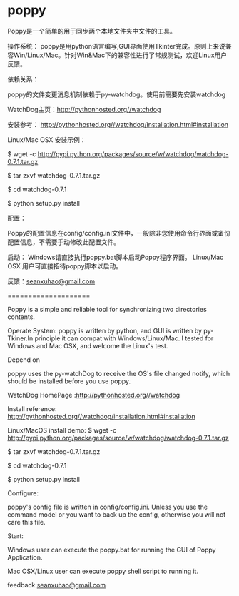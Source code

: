 poppy
=====

Poppy是一个简单的用于同步两个本地文件夹中文件的工具。

操作系统：
poppy是用python语言编写,GUI界面使用Tkinter完成。原则上来说兼容Win/Linux/Mac。针对Win&Mac下的兼容性进行了常规测试，欢迎Linux用户反馈。

依赖关系：

poppy的文件变更消息机制依赖于py-watchdog。使用前需要先安装watchdog

WatchDog主页：http://pythonhosted.org//watchdog

安装参考：
http://pythonhosted.org//watchdog/installation.html#installation

Linux/Mac OSX 安装示例：

$ wget -c http://pypi.python.org/packages/source/w/watchdog/watchdog-0.7.1.tar.gz

$ tar zxvf watchdog-0.7.1.tar.gz

$ cd watchdog-0.7.1

$ python setup.py install

配置：

Poppy的配置信息在config/config.ini文件中，一般除非您使用命令行界面或备份配置信息，不需要手动修改此配置文件。

启动：
Windows请直接执行poppy.bat脚本启动Poppy程序界面。
Linux/Mac OSX 用户可直接招待poppy脚本以启动。

反馈：seanxuhao@gmail.com

====================

Poppy is a simple and reliable tool for synchronizing two directories contents. 

Operate System:
poppy is written by python, and GUI is written by py-Tkiner.In principle it can compat with Windows/Linux/Mac.
I tested for Windows and Mac OSX, and welcome the Linux's test.

Depend on

poppy uses the py-watchDog to receive the OS's file changed notify, which should be installed before you use poppy.

WatchDog HomePage :http://pythonhosted.org//watchdog

Install reference:
http://pythonhosted.org//watchdog/installation.html#installation

Linux/MacOS install demo:
$ wget -c http://pypi.python.org/packages/source/w/watchdog/watchdog-0.7.1.tar.gz

$ tar zxvf watchdog-0.7.1.tar.gz

$ cd watchdog-0.7.1

$ python setup.py install

Configure:

poppy's config file is written in config/config.ini. Unless you use the command model or you want to back up the config, otherwise you will not care this file.

Start:

Windows user can execute the poppy.bat for running the GUI of Poppy Application.

Mac OSX/Linux user can execute poppy shell script to running it.

feedback:[seanxuhao@gmail.com](seanxuhao@gmail.com)